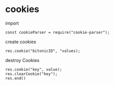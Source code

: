 # cookies

import 
```
const cookieParser = require("cookie-parser");
```


create cookies
```
res.cookie("bitonicID", "values);
```


destroy Cookies
```
res.cookie("key", value);
res.clearCookie("key");
res.end()
```
